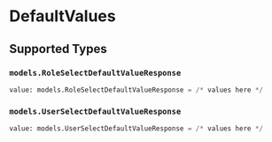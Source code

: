 # DefaultValues


## Supported Types

### `models.RoleSelectDefaultValueResponse`

```python
value: models.RoleSelectDefaultValueResponse = /* values here */
```

### `models.UserSelectDefaultValueResponse`

```python
value: models.UserSelectDefaultValueResponse = /* values here */
```

